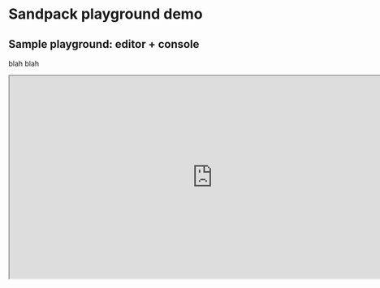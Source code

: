 # Sandpack playground demo

## Sample playground: editor + console

blah blah

<iframe width="800" height="400" src="https://playground-app-chi.vercel.app/lesson1/playground2">

blah blah

## Sample playground: editor + tests + console

blah blah blah

<iframe width="800" height="400" src="https://playground-app-chi.vercel.app/lesson1/playground1">

blah blah blah
